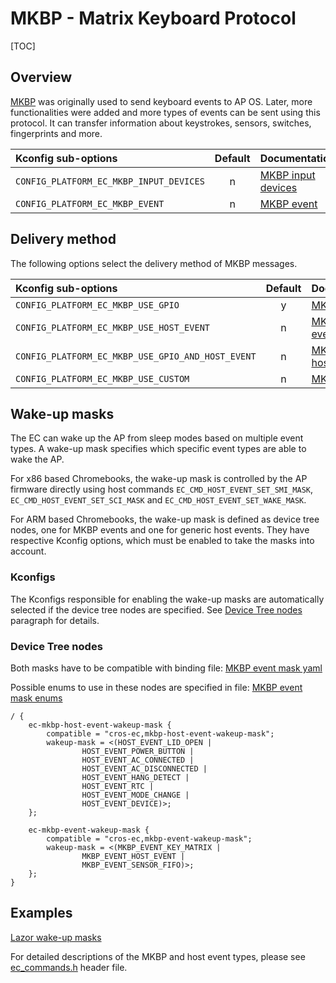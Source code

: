# MKBP - Matrix Keyboard Protocol

[TOC]

## Overview

[MKBP] was originally used to send keyboard events to AP OS.
Later, more functionalities were added and more types of events can be sent
using this protocol. It can transfer information about keystrokes, sensors,
switches, fingerprints and more.

Kconfig sub-options                          | Default     | Documentation
:------------------------------------------- | :---------: | :------------
`CONFIG_PLATFORM_EC_MKBP_INPUT_DEVICES`      | n           | [MKBP input devices]
`CONFIG_PLATFORM_EC_MKBP_EVENT`              | n           | [MKBP event]

## Delivery method

The following options select the delivery method of MKBP messages.

Kconfig sub-options                              | Default     | Documentation
:----------------------------------------------- | :---------: | :------------
`CONFIG_PLATFORM_EC_MKBP_USE_GPIO`               | y           | [MKBP gpio]
`CONFIG_PLATFORM_EC_MKBP_USE_HOST_EVENT`         | n           | [MKBP host event]
`CONFIG_PLATFORM_EC_MKBP_USE_GPIO_AND_HOST_EVENT`| n           | [MKBP gpio and host event]
`CONFIG_PLATFORM_EC_MKBP_USE_CUSTOM`             | n           | [MKBP custom]

## Wake-up masks

The EC can wake up the AP from sleep modes based on multiple event types.
A wake-up mask specifies which specific event types are able to wake the AP.

For x86 based Chromebooks, the wake-up mask is controlled by the AP firmware
directly using host commands `EC_CMD_HOST_EVENT_SET_SMI_MASK`,
`EC_CMD_HOST_EVENT_SET_SCI_MASK` and `EC_CMD_HOST_EVENT_SET_WAKE_MASK`.

For ARM based Chromebooks, the wake-up mask is defined as device tree nodes,
one for MKBP events and one for generic host events.
They have respective Kconfig options, which must be enabled to take the masks
into account.

### Kconfigs

The Kconfigs responsible for enabling the wake-up masks are automatically
selected if the device tree nodes are specified.
See [Device Tree nodes](#device-tree-nodes) paragraph for details.

### Device Tree nodes

Both masks have to be compatible with binding file: [MKBP event mask yaml]

Possible enums to use in these nodes are specified in file: [MKBP event mask enums]

```
/ {
	ec-mkbp-host-event-wakeup-mask {
		compatible = "cros-ec,mkbp-host-event-wakeup-mask";
		wakeup-mask = <(HOST_EVENT_LID_OPEN |
				HOST_EVENT_POWER_BUTTON |
				HOST_EVENT_AC_CONNECTED |
				HOST_EVENT_AC_DISCONNECTED |
				HOST_EVENT_HANG_DETECT |
				HOST_EVENT_RTC |
				HOST_EVENT_MODE_CHANGE |
				HOST_EVENT_DEVICE)>;
	};

	ec-mkbp-event-wakeup-mask {
		compatible = "cros-ec,mkbp-event-wakeup-mask";
		wakeup-mask = <(MKBP_EVENT_KEY_MATRIX |
				MKBP_EVENT_HOST_EVENT |
				MKBP_EVENT_SENSOR_FIFO)>;
	};
}
```

## Examples

[Lazor wake-up masks](https://source.chromium.org/chromiumos/chromiumos/codesearch/+/main:src/platform/ec/zephyr/program/trogdor/lazor/gpio.dts?q=ec-mkbp-host-event-wakeup-mask)

For detailed descriptions of the MKBP and host event types, please see
[ec_commands.h](/include/ec_commands.h) header file.

<!--
Links to the documentation
-->

[MKBP]:../ec_terms.md#mkbp

[MKBP input devices]:https://source.chromium.org/chromiumos/chromiumos/codesearch/+/main:src/platform/ec/zephyr/Kconfig?q=%22config%20PLATFORM_EC_MKBP_INPUT_DEVICES%22
[MKBP event]:https://source.chromium.org/chromiumos/chromiumos/codesearch/+/main:src/platform/ec/zephyr/Kconfig?q=%22config%20PLATFORM_EC_MKBP_EVENT%22

[MKBP gpio]:https://source.chromium.org/chromiumos/chromiumos/codesearch/+/main:src/platform/ec/zephyr/Kconfig.mkbp_event?q=%22config%20PLATFORM_EC_MKBP_USE_GPIO%22
[MKBP host event]:https://source.chromium.org/chromiumos/chromiumos/codesearch/+/main:src/platform/ec/zephyr/Kconfig.mkbp_event?q=%22config%20PLATFORM_EC_MKBP_USE_HOST_EVENT%22
[MKBP gpio and host event]:https://source.chromium.org/chromiumos/chromiumos/codesearch/+/main:src/platform/ec/zephyr/Kconfig.mkbp_event?q=%22config%20PLATFORM_EC_MKBP_USE_GPIO_AND_HOST_EVENT%22
[MKBP custom]:https://source.chromium.org/chromiumos/chromiumos/codesearch/+/main:src/platform/ec/zephyr/Kconfig.mkbp_event?q=%22config%20PLATFORM_EC_MKBP_USE_CUSTOM%22

[MKBP event mask yaml]:https://source.chromium.org/chromiumos/chromiumos/codesearch/+/main:src/platform/ec/zephyr/dts/bindings/cros_mkbp_event/ec-mkbp-event.yaml
[MKBP event mask enums]:https://source.chromium.org/chromiumos/chromiumos/codesearch/+/main:src/platform/ec/zephyr/include/dt-bindings/wake_mask_event_defines.h
